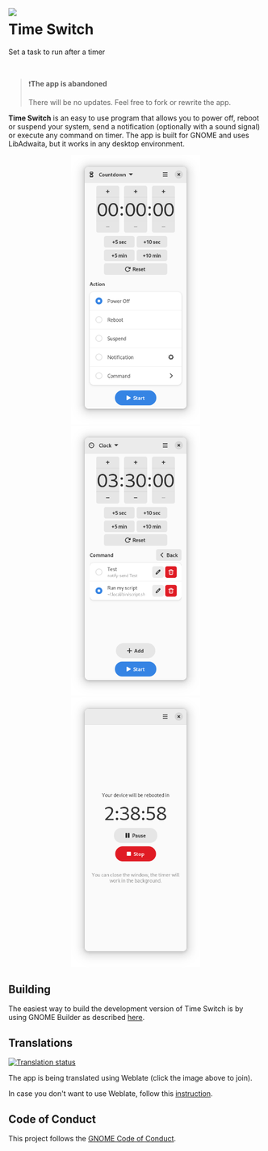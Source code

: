 <p><img src="data/icons/hicolor/scalable/apps/io.github.fsobolev.TimeSwitch.svg" width=128px align="left"><h1>Time Switch</h1>

Set a task to run after a timer</p>

<br/>

> ❗**The app is abandoned**
>
> There will be no updates. Feel free to fork or rewrite the app.

**Time Switch** is an easy to use program that allows you to power off, reboot or suspend your system, send a notification (optionally with a sound signal) or execute any command on timer. The app is built for GNOME and uses LibAdwaita, but it works in any desktop environment.

<p align="center">
<img src="data/screenshots/main.png" width=256px>
<img src="data/screenshots/command.png" width=256px>
<img src="data/screenshots/running.png" width=256px>
</p>

## Building

The easiest way to build the development version of Time Switch is by using GNOME Builder as described [here](https://wiki.gnome.org/Newcomers/BuildProject).

## Translations

<a href="https://hosted.weblate.org/engage/timeswitch/">
<img src="https://hosted.weblate.org/widgets/timeswitch/-/88x31-white.png" alt="Translation status" />
</a>

The app is being translated using Weblate (click the image above to join).

In case you don't want to use Weblate, follow this [instruction](po/README.md).

## Code of Conduct

This project follows the [GNOME Code of Conduct](https://wiki.gnome.org/Foundation/CodeOfConduct).
